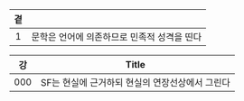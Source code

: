 | 곁 |  |
| :-: | - |
| 1 | 문학은 언어에 의존하므로 민족적 성격을 띤다 |

| 강 | Title |
| :-: | - |
| 000 | SF는 현실에 근거하되 현실의 연장선상에서 그린다 |
